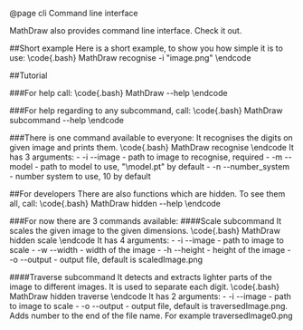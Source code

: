 @page cli Command line interface

MathDraw also provides command line interface. Check it out.

##Short example
Here is a short example, to show you how simple it is to use:
\code{.bash}
	MathDraw recognise -i "image.png"
\endcode


##Tutorial

###For help call:
\code{.bash}
	MathDraw --help
\endcode

###For help regarding to any subcommand, call:
\code{.bash}
	MathDraw subcommand --help
\endcode

###There is one command available to everyone:
It recognises the digits on given image and prints them.
\code{.bash}
	MathDraw recognise
\endcode
It has 3 arguments:
	- -i --image <path to image> - path to image to recognise, required
	- -m --model <path to model> - path to model to use, "<path to MathDraw.exe>\model.pt" by default
	- -n --number_system <number system> - number system to use, 10 by default


##For developers
There are also functions which are hidden.
To see them all, call:
\code{.bash}
	MathDraw hidden --help
\endcode

###For now there are 3 commands available:
####Scale subcommand
It scales the given image to the given dimensions.
 \code{.bash}
	 MathDraw hidden scale
 \endcode
 It has 4 arguments:
	- -i --image <path to image> - path to image to scale
	- -w --width <width> - width of the image
	- -h --height <height> - height of the image
	- -o --output <output> - output file, default is scaledImage.png

####Traverse subcommand
It detects and extracts lighter parts of the image to different images. It is used to separate each digit.
  \code{.bash}
	 MathDraw hidden traverse
 \endcode
 It has 2 arguments:
	- -i --image <path to image> - path to image to scale
	- -o --output <output> - output file, default is traversedImage.png. Adds number to the end of the file name. For example traversedImage0.png